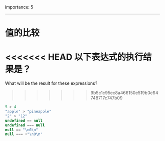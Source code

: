 importance: 5

---

# 值的比较

<<<<<<< HEAD
以下表达式的执行结果是？
=======
What will be the result for these expressions?
>>>>>>> 9b5c1c95ec8a466150e519b0e94748717c747b09

```js no-beautify
5 > 4
"apple" > "pineapple"
"2" > "12"
undefined == null
undefined === null
null == "\n0\n"
null === +"\n0\n"
```

